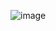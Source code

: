 
![image](https://github.com/nick-laycock/Challenge/assets/152692325/cc171bb9-5e71-478a-ba8f-6e97f2b51b21)
